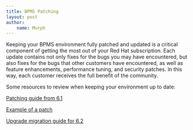```yaml
---
title: BPMS Patching
layout: post
author:
    name: Murph
---
```


Keeping your BPMS environment fully patched and updated is a critical component of getting the most out of your Red Hat subscription. Each update contains not only fixes for the bugs you may have encountered, but also fixes for the bugs that other customers have encountered, as well as feature enhancements, performance tuning, and security patches. In this way, each customer receives the full benefit of the community.

Some resources to review when keeping your environment up to date:

[Patching guide from 6.1](https://access.redhat.com/documentation/en-US/Red_Hat_JBoss_BPM_Suite/6.1/html/Installation_Guide/chap-Patching_and_Upgrading_Red_Hat_JBoss_BPM_Suite.html)

[Example of a patch](https://access.redhat.com/jbossnetwork/restricted/softwareDetail.html?softwareId=42011&product=bpm.suite&version=6.1.0&downloadType=patches)

[Upgrade migration guide for 6.2](https://access.redhat.com/documentation/en-US/Red_Hat_JBoss_BPM_Suite/6.2/html/Migration_Guide/index.html)
